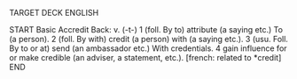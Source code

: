 TARGET DECK
ENGLISH

START
Basic
Accredit
Back: v. (-t-) 1 (foll. By to) attribute (a saying etc.) To (a person). 2 (foll. By with) credit (a person) with (a saying etc.). 3 (usu. Foll. By to or at) send (an ambassador etc.) With credentials. 4 gain influence for or make credible (an adviser, a statement, etc.). [french: related to *credit]
END

